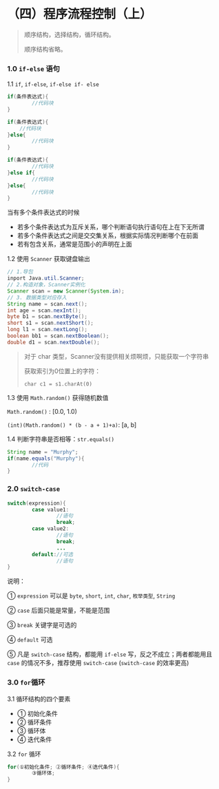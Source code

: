 # （四）程序流程控制（上）

> 顺序结构，选择结构，循环结构。
>
> 顺序结构省略。

### 1.0 `if-else` 语句

1.1 `if`, `if-else`, `if-else if- else`

```Java
if(条件表达式){
		//代码块
}

if(条件表达式){
    //代码块
}else{
		//代码块
}

if(条件表达式){
		//代码块
}else if{
		//代码块
}else{
		//代码块
}
```

当有多个条件表达式的时候

+ 若多个条件表达式为互斥关系，哪个判断语句执行语句在上在下无所谓
+ 若多个条件表达式之间是交交集关系，根据实际情况判断哪个在前面
+ 若有包含关系，通常是范围小的声明在上面

1.2 使用 `Scanner` 获取键盘输出

```Java
// 1.导包
inport Java.util.Scanner;
// 2.构造对象，Scanner实例化
Scanner scan = new Scanner(System.in);
// 3. 数据类型对应存入
String name = scan.next();
int age = scan.nexInt();
byte b1 = scan.nextByte();
short s1 = scan.nextShort();
long l1 = scan.nextLong();
boolean bb1 = scan.nextBoolean();
double d1 = scan.nextDouble();
```

> 对于 char 类型，Scanner没有提供相关烦啊烦，只能获取一个字符串
>
> 获取索引为0位置上的字符：
>
> `char c1 = s1.charAt(0)`

1.3 使用 `Math.random()` 获得随机数值

`Math.random()` : [0.0, 1.0)

`(int)(Math.random() * (b - a + 1)+a)`: [a, b]

1.4 判断字符串是否相等：`str.equals()`

```Java
String name = "Murphy";
if(name.equals("Murphy"){
		//代码
}
```

### 2.0 `switch-case`

```Java
switch(expression){
		case value1:
				//语句
				break;
		case value2:
				//语句
				break;
				...
		default://可选
				//语句
}
```

说明：

① `expression` 可以是 `byte`, `short`, `int`, `char`, `枚举类型`, `String`

② `case` 后面只能是常量，不能是范围

③ `break` 关键字是可选的

④ `default` 可选

⑤ 凡是 `switch-case` 结构，都能用 `if-else` 写，反之不成立；两者都能用且 `case` 的情况不多，推荐使用 `switch-case` (`switch-case` 的效率更高)

### 3.0 `for`循环

3.1 循环结构的四个要素

+ ① 初始化条件
+ ② 循环条件
+ ③ 循环体
+ ④ 迭代条件

3.2 `for` 循环

```Java
for(①初始化条件; ②循环条件; ④迭代条件){
		③循环体;
}
```
